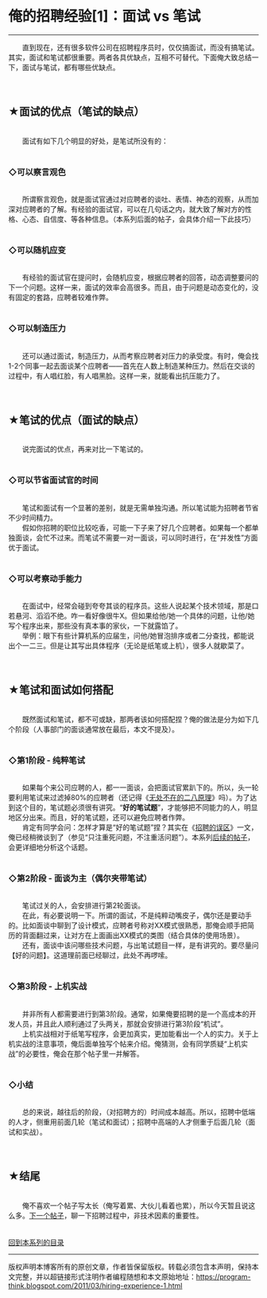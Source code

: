 # 俺的招聘经验[1]：面试 vs 笔试 

-----

<div class="post-body entry-content">
　　直到现在，还有很多软件公司在招聘程序员时，仅仅搞面试，而没有搞笔试。其实，面试和笔试都很重要。两者各具优缺点，互相不可替代。下面俺大致总结一下，面试与笔试，都有哪些优缺点。<a name="more"></a><br/>
<br/>
<br/>
<h2>★面试的优点（笔试的缺点）</h2><br/>
　　面试有如下几个明显的好处，是笔试所没有的：<br/>
<br/>
<h3>◇可以察言观色</h3><br/>
　　所谓察言观色，就是面试官通过对应聘者的谈吐、表情、神态的观察，从而加深对应聘者的了解。有经验的面试官，可以在几句话之内，就大致了解对方的性格、心态、自信度、等各种信息。（本系列后面的帖子，会具体介绍一下此技巧）<br/>
<br/>
<h3>◇可以随机应变</h3><br/>
　　有经验的面试官在提问时，会随机应变，根据应聘者的回答，动态调整要问的下一个问题。这样一来，面试的效率会高很多。而且，由于问题是动态变化的，没有固定的套路，应聘者较难作弊。<br/>
<br/>
<h3>◇可以制造压力</h3><br/>
　　还可以通过面试，制造压力，从而考察应聘者对压力的承受度。有时，俺会找1-2个同事一起去面谈某个应聘者——首先在人数上制造某种压力。然后在交谈的过程中，有人唱红脸，有人唱黑脸。这样一来，就能看出抗压能力了。<br/>
<br/>
<br/>
<h2>★笔试的优点（面试的缺点）</h2><br/>
　　说完面试的优点，再来对比一下笔试的。<br/>
<br/>
<h3>◇可以节省面试官的时间</h3><br/>
　　笔试和面试有一个显著的差别，就是无需单独沟通。所以笔试能为招聘者节省不少时间精力。<br/>
　　假如你招聘的职位比较吃香，可能一下子来了好几个应聘者。如果每一个都单独面谈，会忙不过来。而笔试不需要一对一面谈，可以同时进行，在“并发性”方面优于面试。<br/>
<br/>
<h3>◇可以考察动手能力</h3><br/>
　　在面试中，经常会碰到夸夸其谈的程序员。这些人说起某个技术领域，那是口若悬河、滔滔不绝。咋一看好像很牛X。但如果给他/她一个具体的问题，让他/她写个程序出来，那些没有真本事的家伙，一下就露馅了。<br/>
　　举例：眼下有些计算机系的应届生，问他/她冒泡排序或者二分查找，都能说出个一二三。但是让其写出具体程序（无论是纸笔或上机），很多人就歇菜了。<br/>
<br/>
<br/>
<h2>★笔试和面试如何搭配</h2><br/>
　　既然面试和笔试，都不可或缺，那两者该如何搭配捏？俺的做法是分为如下几个阶段（人事部门的面谈通常放在最后，本文不提及）。<br/>
<br/>
<h3>◇第1阶段 - 纯粹笔试</h3><br/>
　　如果每个来公司应聘的人，都一一面谈，会把面试官累趴下的。所以，头一轮要利用笔试来过滤掉80%的应聘者（还记得《<a href="../../2009/02/80-20-principle-0-overview.md">无处不在的二八原理</a>》吗）。为了达到这个目的，笔试题必须很有讲究。“<b>好的笔试题</b>”，才能够把不同能力的人，明显地区分出来。而且，好的笔试题，还可以避免应聘者作弊。<br/>
　　肯定有同学会问：怎样才算是“好的笔试题”捏？其实在《<a href="../../2009/04/defect-of-hire.md">招聘的误区</a>》一文，俺已经稍微谈到了（参见“只注重死问题，不注重活问题”）。本系列<a href="../../2011/05/hiring-experience-3.md">后续的帖子</a>，会更详细地分析这个话题。<br/>
<br/>
<h3>◇第2阶段 - 面谈为主（偶尔夹带笔试）</h3><br/>
　　笔试过关的人，会安排进行第2轮面谈。<br/>
　　在此，有必要说明一下。所谓的面试，不是纯粹动嘴皮子，偶尔还是要动手的。比如面谈中聊到了设计模式，应聘者号称对XX模式很熟悉，那俺会顺手把简历的背面翻过来，让对方在上面画出XX模式的类图（结合具体的使用场景）。<br/>
　　还有，面谈中该问哪些技术问题，与出笔试题目一样，是有讲究的。要尽量问【好的问题】。这道理前面已经聊过，此处不再啰嗦。<br/>
<br/>
<h3>◇第3阶段 - 上机实战</h3><br/>
　　并非所有人都需要进行到第3阶段。通常，如果俺要招聘的是一个高成本的开发人员，并且此人顺利通过了头两关，那就会安排进行第3阶段“机试”。<br/>
　　上机实战相对于纸笔写程序，会更加真实，更加能看出一个人的实力。关于上机实战的注意事项，俺后面单独写个帖来介绍。俺猜测，会有同学质疑“上机实战”的必要性，俺会在那个帖子里一并解答。<br/>
<br/>
<h3>◇小结</h3><br/>
　　总的来说，越往后的阶段，（对招聘方的）时间成本越高。所以，招聘中低端的人才，侧重用前面几轮（笔试和面试）；招聘中高端的人才侧重于后面几轮（面试和实战）。<br/>
<br/>
<br/>
<h2>★结尾</h2><br/>
　　俺不喜欢一个帖子写太长（俺写着累、大伙儿看着也累），所以今天暂且说这么多。<a href="../../2011/03/hiring-experience-2.md">下一个帖子</a>，聊一下招聘过程中，非技术因素的重要性。<br/>
<br/>
<br/>
<a href="../../2011/03/hiring-experience-0.md">回到本系列的目录</a>
</div>


------------------------------------------------

版权声明本博客所有的原创文章，作者皆保留版权。转载必须包含本声明，保持本文完整，并以超链接形式注明作者编程随想和本文原始地址：https://program-think.blogspot.com/2011/03/hiring-experience-1.html
